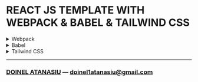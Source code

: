# REACT JS TEMPLATE WITH WEBPACK & BABEL & TAILWIND CSS

<details>
    <summary>Webpack</summary>
    <p>
        It is a static module bundler mainly for modern JavaScript apps.
        It process the application building internally a dependency graph for one o multiple entry points and after that combines every modules the project needs into one or multiple bundles as static assets to be served.
    </p>
</details>

<details>
    <summary>Babel</summary>
    <p>
        It is a JavaScript compiler used to convert ES15+ code into backwards compatible version of JavaScript.
        It also polyfill features that are missing in the targeted environment.
    </p>
</details>

<details>
    <summary>Tailwind CSS</summary>
    <p>
        It is a Utility first CSS framework for building rapid custom UI. It is a highly customizable, low-level CSS framework that gives all of the building blocks needed. Also, it is a cool way to write inline styling and achieve an awesome interface without writing a single line of custom CSS.
    </p>
</details>

<hr />

### [DOINEL ATANASIU](https://www.linkedin.com/in/doinel-atanasiu/ 'LinkedIn Profile') — [doinel1atanasiu@gmail.com](mailto:doinel1atanasiu@gmail.com 'Personal e-mail')
